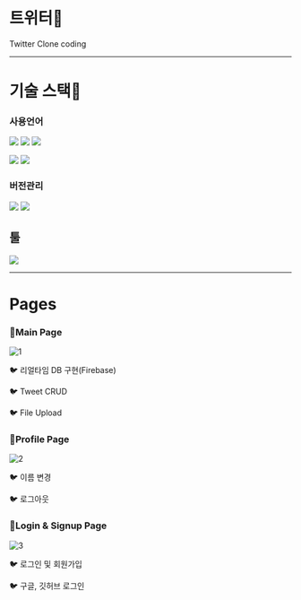 # 트위터:crescent_moon:

Twitter Clone coding

------

# 기술 스택:baby_chick:

### 사용언어

<img src="https://img.shields.io/badge/HTML5-E34F26?style=for-the-badge&logo=HTML5&logoColor=white"> <img src="https://img.shields.io/badge/CSS3-1572B6?style=for-the-badge&logo=CSS3&logoColor=white"> <img src="https://img.shields.io/badge/Vanilla JS-F7DF1E?style=for-the-badge&logo=JavaScript&logoColor=black">

<img src="https://img.shields.io/badge/React-61DAFB?style=for-the-badge&logo=React&logoColor=black"> <img src="https://img.shields.io/badge/Firebase-FFCA28?style=for-the-badge&logo=Firebase&logoColor=black"> 

### 버전관리

<img src="https://img.shields.io/badge/Git-F05032?style=for-the-badge&logo=Git&logoColor=white"> <img src="https://img.shields.io/badge/GitHub-181717?style=for-the-badge&logo=GitHub&logoColor=white">

## 툴

<img src="https://img.shields.io/badge/Visual Studio Code-007ACC?style=for-the-badge&logo=Visual Studio Code&logoColor=white"> 

------

# Pages

### :iphone:Main Page

![1](https://user-images.githubusercontent.com/77483541/156231539-26b24e2c-ba92-4eb9-a4d5-4225d6d9fa54.png)

:bird: 리얼타임 DB 구현(Firebase)

:bird: Tweet CRUD 

:bird: File Upload



### :iphone:Profile Page

![2](https://user-images.githubusercontent.com/77483541/156231551-3c18db64-80a6-44d8-b51d-9d5302ab6f2e.png)

:bird: 이름 변경

:bird: 로그아웃



### :iphone:Login & Signup Page

![3](https://user-images.githubusercontent.com/77483541/156231547-421bfedc-7184-4a80-acd4-a2b4b99ae96a.png)

:bird: 로그인 및 회원가입

:bird: 구글, 깃허브 로그인
